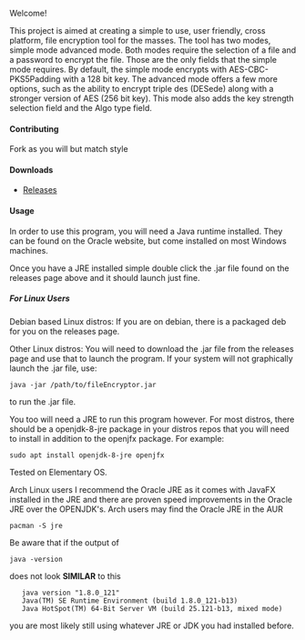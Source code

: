 Welcome!

This project is aimed at creating a simple to use,
user friendly, cross platform, file encryption tool
for the masses. The tool has two modes, simple mode
advanced mode. Both modes require the selection of
a file and a password to encrypt the file. Those
are the only fields that the simple mode requires.
By default, the simple mode encrypts with
AES-CBC-PKS5Padding with a 128 bit key. The
advanced mode offers a few more options, such as the
ability to encrypt triple des (DESede) along with a
stronger version of AES (256 bit key). This mode also
adds the key strength selection field and the Algo
type field.

#### Contributing

Fork as you will but match style

#### Downloads

* [Releases](https://github.com/AWildBeard/FileEncryptor/releases)

#### Usage
In order to use this program, you will need a
Java runtime installed. They can be found on the
Oracle website, but come installed on most Windows
machines.

Once you have a JRE installed simple double click the
.jar file found on the releases page above and it
should launch just fine.

##### For Linux Users

Debian based Linux distros:
If you are on debian, there is a packaged deb for you
on the releases page.

Other Linux distros:
You will need to download the .jar file from the
releases page and use that to launch the program.
If your system will not graphically launch the .jar
file, use: 

```java -jar /path/to/fileEncryptor.jar```

to run the .jar file.

You too will need a JRE to run this program however.
For most distros, there should be a 
openjdk-8-jre package in your distros repos that 
you will need to install in addition to the 
openjfx package. For example:

```sudo apt install openjdk-8-jre openjfx```

Tested on Elementary OS.

Arch Linux users I recommend the Oracle JRE as it comes
with JavaFX installed in the JRE and there are proven
speed improvements in the Oracle JRE over the OPENJDK's.
Arch users may find the Oracle JRE in the AUR

```pacman -S jre```

Be aware that if the output of

```java -version```

does not look **SIMILAR** to this

```
   java version "1.8.0_121"
   Java(TM) SE Runtime Environment (build 1.8.0_121-b13)
   Java HotSpot(TM) 64-Bit Server VM (build 25.121-b13, mixed mode)
```

you are most likely still using whatever JRE or JDK you
had installed before.
